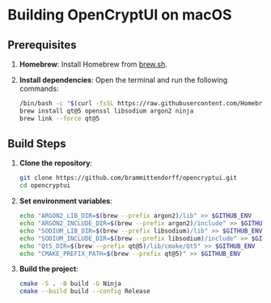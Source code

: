 # Building OpenCryptUI on macOS

## Prerequisites

1. **Homebrew**: Install Homebrew from [brew.sh](https://brew.sh/).

2. **Install dependencies**: Open the terminal and run the following commands:
   ```sh
   /bin/bash -c "$(curl -fsSL https://raw.githubusercontent.com/Homebrew/install/HEAD/install.sh)" || { echo "Homebrew installation failed"; exit 1; }
   brew install qt@5 openssl libsodium argon2 ninja
   brew link --force qt@5
   ```

## Build Steps

1. **Clone the repository**:
   ```sh
   git clone https://github.com/brammittendorff/opencryptui.git
   cd opencryptui
   ```

2. **Set environment variables**:
   ```sh
   echo "ARGON2_LIB_DIR=$(brew --prefix argon2)/lib" >> $GITHUB_ENV
   echo "ARGON2_INCLUDE_DIR=$(brew --prefix argon2)/include" >> $GITHUB_ENV
   echo "SODIUM_LIB_DIR=$(brew --prefix libsodium)/lib" >> $GITHUB_ENV
   echo "SODIUM_INCLUDE_DIR=$(brew --prefix libsodium)/include" >> $GITHUB_ENV
   echo "Qt5_DIR=$(brew --prefix qt@5)/lib/cmake/Qt5" >> $GITHUB_ENV
   echo "CMAKE_PREFIX_PATH=$(brew --prefix qt@5)" >> $GITHUB_ENV
   ```

3. **Build the project**:
   ```sh
   cmake -S . -B build -G Ninja
   cmake --build build --config Release
   ```
